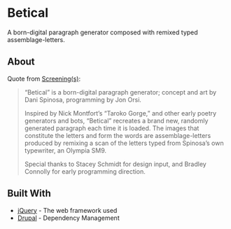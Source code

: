 # Betical

A born-digital paragraph generator composed with remixed typed assemblage-letters.

## About

Quote from [Screening(s)](http://screencanadianelit.ca):

> “Betical” is a born-digital paragraph generator; concept and art by Dani Spinosa, programming by Jon Orsi.
>
> Inspired by Nick Montfort’s “Taroko Gorge,” and other early poetry generators and bots, “Betical” recreates a brand new, randomly generated paragraph each time it is loaded. The images that constitute the letters and form the words are assemblage-letters produced by remixing a scan of the letters typed from Spinosa’s own typewriter, an Olympia SM9.
>
> Special thanks to Stacey Schmidt for design input, and Bradley Connolly for early programming direction.

## Built With

* [jQuery](http://www.dropwizard.io/1.0.2/docs/) - The web framework used
* [Drupal](https://maven.apache.org/) - Dependency Management

